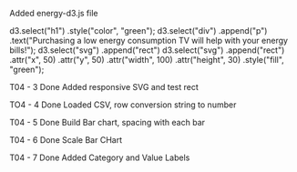Added energy-d3.js file 

d3.select("h1")
.style("color", "green");
d3.select("div")
.append("p")
.text("Purchasing a low energy consumption TV will help with your energy bills!");
d3.select("svg")
.append("rect")
d3.select("svg")
.append("rect")
.attr("x", 50)
.attr("y", 50)
.attr("width", 100)
.attr("height", 30)
.style("fill", "green");

T04 - 3 Done
Added responsive SVG and test rect

TO4 - 4 Done
Loaded CSV, row conversion string to number

T04 - 5 Done
Build Bar chart, spacing with each bar

T04 - 6 Done
Scale Bar CHart

T04 - 7 Done
Added Category and Value Labels
